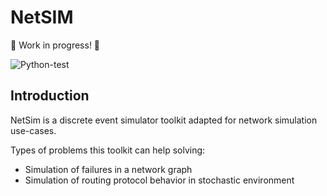 # NetSIM

🚧 Work in progress! 🚧

![Python-test](https://github.com/networmix/NetSim/workflows/Python-test/badge.svg?branch=main)

## Introduction

NetSim is a discrete event simulator toolkit adapted for network simulation use-cases.

Types of problems this toolkit can help solving:

* Simulation of failures in a network graph
* Simulation of routing protocol behavior in stochastic environment
